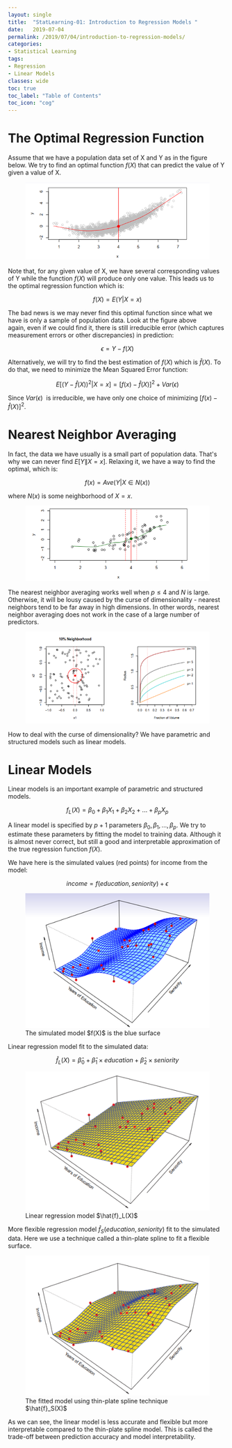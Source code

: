 ```yaml
---
layout: single
title:  "StatLearning-01: Introduction to Regression Models "
date:   2019-07-04
permalink: /2019/07/04/introduction-to-regression-models/
categories: 
- Statistical Learning
tags:
- Regression
- Linear Models
classes: wide
toc: true
toc_label: "Table of Contents"
toc_icon: "cog"
---
```


# The Optimal Regression Function

Assume that we have a population data set of X and Y as in the figure below. We try to find an optimal function $f(X)$ that can predict the value of Y given a value of X.

<figure>
	<img src="https://github.com/datasciblog/datasciblog.github.io/blob/master/_posts/images/2019-07-04-introduction-to-regression-models/1.png?raw=true">
</figure>

Note that, for any given value of X, we have several corresponding values of Y while the function $f(X)$ will produce only one value. This leads us to the optimal regression function which is:

$$f(X) = E(Y|X=x)$$

The bad news is we may never find this optimal function since what we have is only a sample of population data. Look at the figure above again, even if we could find it, there is still irreducible error (which captures measurement errors or other discrepancies) in prediction:

$$\epsilon = Y - f(X)$$

Alternatively, we will try to find the best estimation of $f(X)$ which is $\hat{f}(X)$. To do that, we need to minimize the Mean Squared Error function:

$$E[(Y- \hat{f}(X))^2 | X=x] = [f(x) - \hat{f}(X)]^2 + Var(\epsilon)$$

Since $Var(\epsilon)$  is irreducible, we have only one choice of minimizing $[f(x) - \hat{f}(X)]^2$.

# Nearest Neighbor Averaging

In fact, the data we have usually is a small part of population data. That's why we can never find $E[Y \|X=x]$. Relaxing it, we have a way to find the optimal, which is:

$$f(x) = Ave(Y | X  \in N(x))$$

where $N(x)$ is some neighborhood of $X=x$.

<figure>
	<img src="https://github.com/datasciblog/datasciblog.github.io/blob/master/_posts/images/2019-07-04-introduction-to-regression-models/2.png?raw=true">
</figure>

The nearest neighbor averaging works well when $p \leq 4$ and $N$ is large. Otherwise, it will be lousy caused by the curse of dimensionality - nearest neighbors tend to be far away in high dimensions. In other words, nearest neighbor averaging does not work in the case of a large number of predictors.

<figure>
	<img src="https://github.com/datasciblog/datasciblog.github.io/blob/master/_posts/images/2019-07-04-introduction-to-regression-models/3.png?raw=true">
</figure>

How to deal with the curse of dimensionality? We have parametric and structured models such as linear models.

# Linear Models

Linear models is an important example of parametric and structured models.

$$f_L(X) = \beta_0 + \beta_1 X_1 + \beta_2 X_2 +... + \beta_p X_p$$

A linear model is specified by $p+1$ parameters $\beta_0, \beta_1,..., \beta_p$. We try to estimate these parameters by fitting the model to training data. Although it is almost never correct, but still a good and interpretable approximation of the true regression function $f(X)$.

We have here is the simulated values (red points) for income from the model:

$$income = f(education, seniority) + \epsilon$$

<figure>
	<img src="https://github.com/datasciblog/datasciblog.github.io/blob/master/_posts/images/2019-07-04-introduction-to-regression-models/4.png?raw=true">
	<figcaption>The simulated model $f(X)$ is the blue surface</figcaption>
</figure>

Linear regression model fit to the simulated data:

$$\hat{f}_L(X) = \hat{\beta}_0 + \hat{\beta}_1 \times education + \hat{\beta}_2 \times seniority$$

<figure>
	<img src="https://github.com/datasciblog/datasciblog.github.io/blob/master/_posts/images/2019-07-04-introduction-to-regression-models/5.png?raw=true">
	<figcaption>Linear regression model $\hat{f}_L(X)$</figcaption>
</figure>

More flexible regression model $\hat{f}_S(education, seniority)$ fit to the simulated data. Here we use a technique called a thin-plate spline to fit a flexible surface.

<figure>
	<img src="https://github.com/datasciblog/datasciblog.github.io/blob/master/_posts/images/2019-07-04-introduction-to-regression-models/6.png?raw=true">
	<figcaption>The fitted model using thin-plate spline technique $\hat{f}_S(X)$
</figcaption>
</figure>

As we can see, the linear model is less accurate and flexible but more interpretable compared to the thin-plate spline model. This is called the trade-off between prediction accuracy and model interpretability.